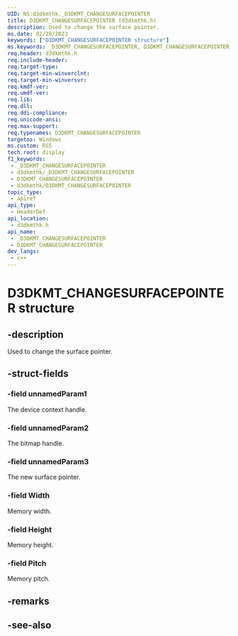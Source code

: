 ```yaml
---
UID: NS:d3dkmthk._D3DKMT_CHANGESURFACEPOINTER
title: D3DKMT_CHANGESURFACEPOINTER (d3dkmthk.h)
description: Used to change the surface pointer.
ms.date: 02/28/2023
keywords: ["D3DKMT_CHANGESURFACEPOINTER structure"]
ms.keywords: _D3DKMT_CHANGESURFACEPOINTER, D3DKMT_CHANGESURFACEPOINTER,
req.header: d3dkmthk.h
req.include-header: 
req.target-type: 
req.target-min-winverclnt: 
req.target-min-winversvr: 
req.kmdf-ver: 
req.umdf-ver: 
req.lib: 
req.dll: 
req.ddi-compliance: 
req.unicode-ansi: 
req.max-support: 
req.typenames: D3DKMT_CHANGESURFACEPOINTER
targetos: Windows
ms.custom: RS5
tech.root: display
f1_keywords:
 - _D3DKMT_CHANGESURFACEPOINTER
 - d3dkmthk/_D3DKMT_CHANGESURFACEPOINTER
 - D3DKMT_CHANGESURFACEPOINTER
 - d3dkmthk/D3DKMT_CHANGESURFACEPOINTER
topic_type:
 - apiref
api_type:
 - HeaderDef
api_location:
 - d3dkmthk.h
api_name:
 - _D3DKMT_CHANGESURFACEPOINTER
 - D3DKMT_CHANGESURFACEPOINTER
dev_langs:
 - c++
---
```


# D3DKMT_CHANGESURFACEPOINTER structure

## -description

Used to change the surface pointer.

## -struct-fields

### -field unnamedParam1

The device context handle.

### -field unnamedParam2

The bitmap handle.

### -field unnamedParam3

The new surface pointer.

### -field Width

Memory width.

### -field Height

Memory height.

### -field Pitch

Memory pitch.

## -remarks

## -see-also
